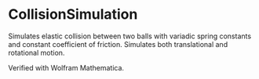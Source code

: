 # CollisionSimulation

Simulates elastic collision between two balls with variadic spring constants and constant coefficient of friction. Simulates both translational and rotational motion.

Verified with Wolfram Mathematica.
